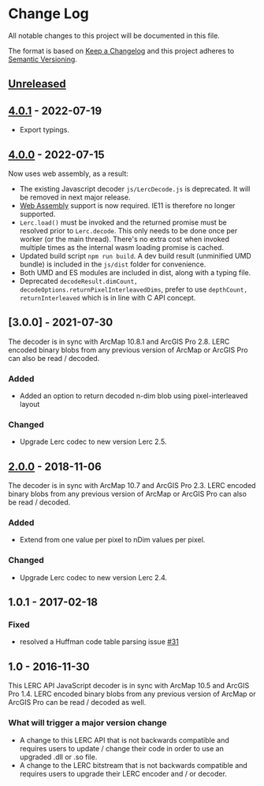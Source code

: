 # Change Log

All notable changes to this project will be documented in this file.

The format is based on [Keep a Changelog](http://keepachangelog.com/)
and this project adheres to [Semantic Versioning](http://semver.org/).

## [Unreleased][HEAD]

## [4.0.1][HEAD] - 2022-07-19
* Export typings.

## [4.0.0][HEAD] - 2022-07-15

Now uses web assembly, as a result:
* The existing Javascript decoder ```js/LercDecode.js``` is deprecated. It will be removed in next major release.
* [Web Assembly](https://caniuse.com/wasm) support is now required. IE11 is therefore no longer supported.
* ```Lerc.load()``` must be invoked and the returned promise must be resolved prior to ```Lerc.decode```. This only needs to be done once per worker (or the main thread). There's no extra cost when invoked multiple times as the internal wasm loading promise is cached.
* Updated build script ```npm run build```. A dev build result (unminified UMD bundle) is included in the ```js/dist``` folder for convenience.
* Both UMD and ES modules are included in dist, along with a typing file.
* Deprecated ```decodeResult.dimCount, decodeOptions.returnPixelInterleavedDims```, prefer to use ```depthCount, returnInterleaved```
which is in line with C API concept.

## [3.0.0] - 2021-07-30

The decoder is in sync with ArcMap 10.8.1 and ArcGIS Pro 2.8. LERC encoded binary blobs from any previous version of ArcMap or ArcGIS Pro can also be read / decoded.

### Added
* Added an option to return decoded n-dim blob using pixel-interleaved layout

### Changed
* Upgrade Lerc codec to new version Lerc 2.5.

## [2.0.0] - 2018-11-06

The decoder is in sync with ArcMap 10.7 and ArcGIS Pro 2.3. LERC encoded binary blobs from any previous version of ArcMap or ArcGIS Pro can also be read / decoded.

### Added
* Extend from one value per pixel to nDim values per pixel.

### Changed
* Upgrade Lerc codec to new version Lerc 2.4.

## 1.0.1 - 2017-02-18

### Fixed

* resolved a Huffman code table parsing issue [#31](https://github.com/Esri/lerc/pull/31)

## 1.0 - 2016-11-30

This LERC API JavaScript decoder is in sync with ArcMap 10.5 and ArcGIS Pro 1.4. LERC encoded binary blobs from any previous version of ArcMap or ArcGIS Pro can be read / decoded as well.

### What will trigger a major version change

- A change to this LERC API that is not backwards compatible and requires users to update / change their code in order to use an upgraded .dll or .so file.
- A change to the LERC bitstream that is not backwards compatible and requires users to upgrade their LERC encoder and / or decoder.

[2.0.0]: https://github.com/Esri/lerc/compare/v1.0.1...v2.0 "v2.0"
[HEAD]: https://github.com/Esri/lerc/compare/v2.0...HEAD "Unreleased Changes"
